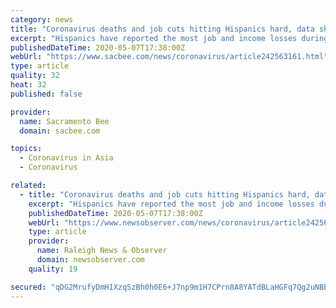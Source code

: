 ```yaml
---
category: news
title: "Coronavirus deaths and job cuts hitting Hispanics hard, data show. Here’s why"
excerpt: "Hispanics have reported the most job and income losses during the coronavirus outbreak, new nationwide surveys show. Twenty percent of Hispanics say they experienced layoffs or furloughs since the disease started spreading in the United States,"
publishedDateTime: 2020-05-07T17:38:00Z
webUrl: "https://www.sacbee.com/news/coronavirus/article242563161.html"
type: article
quality: 32
heat: 32
published: false

provider:
  name: Sacramento Bee
  domain: sacbee.com

topics:
  - Coronavirus in Asia
  - Coronavirus

related:
  - title: "Coronavirus deaths and job cuts hitting Hispanics hard, data show. Here’s why | Raleigh News & Observer"
    excerpt: "Hispanics have reported the most job and income losses during the coronavirus outbreak, new nationwide surveys show. Twenty percent of Hispanics say they experienced layoffs or furloughs since the disease started spreading in the United States,"
    publishedDateTime: 2020-05-07T17:38:00Z
    webUrl: "https://www.newsobserver.com/news/coronavirus/article242563161.html"
    type: article
    provider:
      name: Raleigh News & Observer
      domain: newsobserver.com
    quality: 19

secured: "qDG2MrufyDmH1XzqSzBh0h0E6+J7np9m1H7CPrn8A8YATdBLaHGFq7Qg2uNBBLGkzkCFlaZ42rYGSpnw+pM1KwvFOhGTTsGIEIaf5+WB7tnu1Ew/shDB/i2gGKAyDpf1imFDF1xvGzENG0ilYpFUdk7ciTvyojhOKbJBdA3Hl1lI22AgkgbtoyRWEWvMq0h4+1yeG+FdsWUv9GjXEA9eyYSYy11CeAZQmxU+ri112WGDyv4+VTevHkd9c6YSIuDraK+VJGSZrCw9b13edfXxURHJIVsTZ0HLJVYF7z1pQGq48wpHFGlzoYafsgGr/uuJcN8dvbnaqcmLdTrVvG245fsUvEOS+yKK2cYqQMeGuBI/8UKh/wg6zQK68MvEhqKilh64nfYv+gdP6QzWSDghY1qQl41XPCATyl0XGCSB+G9HGH2KgcSGvsDxR6LazPIsq++4KO5CEZgaUhXyBqulb9UCU+f3HmHF1/66sMjE1u4=;PxNOo4O2meMid5YZE9R7Lw=="
---
```



